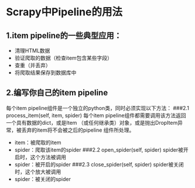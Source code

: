 # Scrapy中Pipeline的用法
## 1.item pipeline的一些典型应用：
- 清理HTML数据
- 验证爬取的数据（检查item包含某些字段）
- 查重（并丢弃）
- 将爬取结果保存到数据库中
## 2.编写你自己的item pipeline
每个item pipeline组件是一个独立的python类，同时必须实现以下方法：
###2.1 process_item(self, item, spider)
每个item pipeline组件都需要调用该方法返回一个具有数据的dict，或是Item
（或任何继承类）对象，或是抛出DropItem异常，被丢弃的item将不会被之后的pipeline
组件所处理。
- item：被爬取的item
- spider：爬取该item的spider
###2.2 open_spider(self, spider)
spider被开启时，这个方法被调用
- spider：被开启的spider
###2.3 close_spider(self, spider)
spider被关闭时，这个放大被调用
- spider：被关闭的spider
